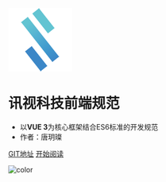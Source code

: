 ![logo](_media/logo.png)



# 讯视科技前端规范

- 以**VUE 3**为核心框架结合ES6标准的开发规范
- 作者：唐玥璨

[GIT地址](http://git.saylooks.com/XDK/FrontEndStandard.git)
[开始阅读](index.md)



![color](#f0f0f0)

